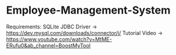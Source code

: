 # Employee-Management-System

Requirements:
SQLite JDBC Driver -> https://dev.mysql.com/downloads/connector/j/
Tutorial Video -> https://www.youtube.com/watch?v=MtME-ERufu0&ab_channel=BoostMyTool